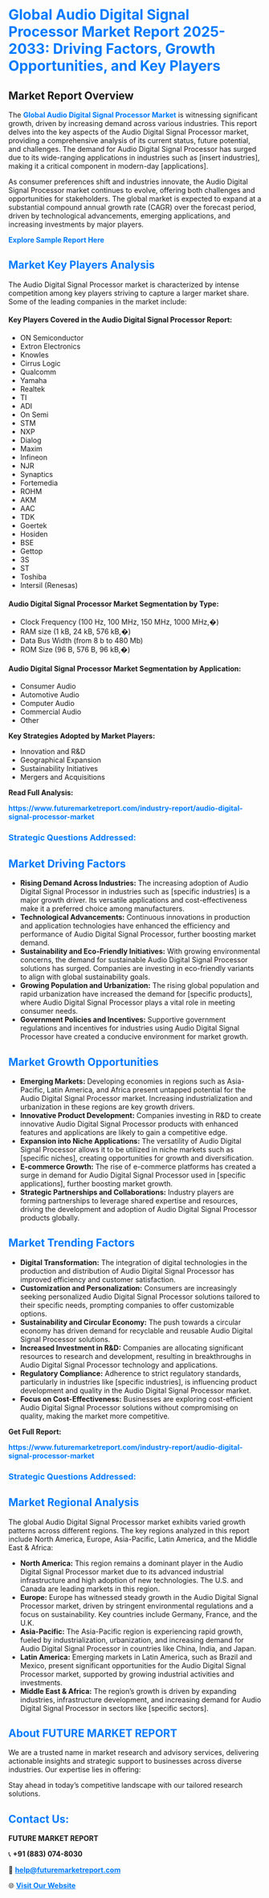 <h1 style="color: #007BFF;">Global Audio Digital Signal Processor Market Report 2025-2033: Driving Factors, Growth Opportunities, and Key Players</h1>

<section id="overview">
<h2>Market Report Overview</h2>
<p>The <a href="https://www.futuremarketreport.com/industry-report/audio-digital-signal-processor-market" style="color: #007BFF; text-decoration: none;"><strong>Global Audio Digital Signal Processor Market</strong></a> is witnessing significant growth, driven by increasing demand across various industries. This report delves into the key aspects of the Audio Digital Signal Processor market, providing a comprehensive analysis of its current status, future potential, and challenges. The demand for Audio Digital Signal Processor has surged due to its wide-ranging applications in industries such as [insert industries], making it a critical component in modern-day [applications].</p>
<p>As consumer preferences shift and industries innovate, the Audio Digital Signal Processor market continues to evolve, offering both challenges and opportunities for stakeholders. The global market is expected to expand at a substantial compound annual growth rate (CAGR) over the forecast period, driven by technological advancements, emerging applications, and increasing investments by major players.</p>
</section>

<section id="overview">
<p><a href="https://www.futuremarketreport.com/request-sample/reportId=104354" style="color: #007BFF; text-decoration: none;"><strong>Explore Sample Report Here</strong></a></p>
</section>

<section id="key-players">
<h2 style="color: #007BFF;">Market Key Players Analysis</h2>
<p>The Audio Digital Signal Processor market is characterized by intense competition among key players striving to capture a larger market share. Some of the leading companies in the market include:</p>
<h4>Key Players Covered in the Audio Digital Signal Processor Report:</h4>
<ul><li>ON Semiconductor</li><li>Extron Electronics</li><li>Knowles</li><li>Cirrus Logic</li><li>Qualcomm</li><li>Yamaha</li><li>Realtek</li><li>TI</li><li>ADI</li><li>On Semi</li><li>STM</li><li>NXP</li><li>Dialog</li><li>Maxim</li><li>Infineon</li><li>NJR</li><li>Synaptics</li><li>Fortemedia</li><li>ROHM</li><li>AKM</li><li>AAC</li><li>TDK</li><li>Goertek</li><li>Hosiden</li><li>BSE</li><li>Gettop</li><li>3S</li><li>ST</li><li>Toshiba</li><li>Intersil (Renesas)</li></ul>
<h4>Audio Digital Signal Processor Market Segmentation by Type:</h4>
<ul><li>Clock Frequency (100 Hz, 100 MHz, 150 MHz, 1000 MHz,�)</li><li>RAM size (1 kB, 24 kB, 576 kB,�)</li><li>Data Bus Width (from 8 b to 480 Mb)</li><li>ROM Size (96 B, 576 B, 96 kB,�)</li></ul>

<h4>Audio Digital Signal Processor Market Segmentation by Application:</h4>
<ul><li>Consumer Audio</li><li>Automotive Audio</li><li>Computer Audio</li><li>Commercial Audio</li><li>Other</li></ul>
<p><strong>Key Strategies Adopted by Market Players:</strong></p>
<ul>
<li>Innovation and R&D</li>
<li>Geographical Expansion</li>
<li>Sustainability Initiatives</li>
<li>Mergers and Acquisitions</li>
</ul>
</section>

<section>
<p><strong>Read Full Analysis: </strong></p><a href="https://www.futuremarketreport.com/industry-report/audio-digital-signal-processor-market" style="color: #007BFF; text-decoration: none;"><strong>https://www.futuremarketreport.com/industry-report/audio-digital-signal-processor-market</strong></a>
<h3 style="color: #007BFF;">Strategic Questions Addressed:</h3>
</section>

<section id="driving-factors">
<h2 style="color: #007BFF;">Market Driving Factors</h2>
<ul>
<li><strong>Rising Demand Across Industries:</strong> The increasing adoption of Audio Digital Signal Processor in industries such as [specific industries] is a major growth driver. Its versatile applications and cost-effectiveness make it a preferred choice among manufacturers.</li>
<li><strong>Technological Advancements:</strong> Continuous innovations in production and application technologies have enhanced the efficiency and performance of Audio Digital Signal Processor, further boosting market demand.</li>
<li><strong>Sustainability and Eco-Friendly Initiatives:</strong> With growing environmental concerns, the demand for sustainable Audio Digital Signal Processor solutions has surged. Companies are investing in eco-friendly variants to align with global sustainability goals.</li>
<li><strong>Growing Population and Urbanization:</strong> The rising global population and rapid urbanization have increased the demand for [specific products], where Audio Digital Signal Processor plays a vital role in meeting consumer needs.</li>
<li><strong>Government Policies and Incentives:</strong> Supportive government regulations and incentives for industries using Audio Digital Signal Processor have created a conducive environment for market growth.</li>
</ul>
</section>

<section id="growth-opportunities">
<h2 style="color: #007BFF;">Market Growth Opportunities</h2>
<ul>
<li><strong>Emerging Markets:</strong> Developing economies in regions such as Asia-Pacific, Latin America, and Africa present untapped potential for the Audio Digital Signal Processor market. Increasing industrialization and urbanization in these regions are key growth drivers.</li>
<li><strong>Innovative Product Development:</strong> Companies investing in R&D to create innovative Audio Digital Signal Processor products with enhanced features and applications are likely to gain a competitive edge.</li>
<li><strong>Expansion into Niche Applications:</strong> The versatility of Audio Digital Signal Processor allows it to be utilized in niche markets such as [specific niches], creating opportunities for growth and diversification.</li>
<li><strong>E-commerce Growth:</strong> The rise of e-commerce platforms has created a surge in demand for Audio Digital Signal Processor used in [specific applications], further boosting market growth.</li>
<li><strong>Strategic Partnerships and Collaborations:</strong> Industry players are forming partnerships to leverage shared expertise and resources, driving the development and adoption of Audio Digital Signal Processor products globally.</li>
</ul>
</section>

<section id="trending-factors">
<h2 style="color: #007BFF;">Market Trending Factors</h2>
<ul>
<li><strong>Digital Transformation:</strong> The integration of digital technologies in the production and distribution of Audio Digital Signal Processor has improved efficiency and customer satisfaction.</li>
<li><strong>Customization and Personalization:</strong> Consumers are increasingly seeking personalized Audio Digital Signal Processor solutions tailored to their specific needs, prompting companies to offer customizable options.</li>
<li><strong>Sustainability and Circular Economy:</strong> The push towards a circular economy has driven demand for recyclable and reusable Audio Digital Signal Processor solutions.</li>
<li><strong>Increased Investment in R&D:</strong> Companies are allocating significant resources to research and development, resulting in breakthroughs in Audio Digital Signal Processor technology and applications.</li>
<li><strong>Regulatory Compliance:</strong> Adherence to strict regulatory standards, particularly in industries like [specific industries], is influencing product development and quality in the Audio Digital Signal Processor market.</li>
<li><strong>Focus on Cost-Effectiveness:</strong> Businesses are exploring cost-efficient Audio Digital Signal Processor solutions without compromising on quality, making the market more competitive.</li>
</ul>
</section>

<section>
<p><strong>Get Full Report: </strong></p><a href="https://www.futuremarketreport.com/industry-report/audio-digital-signal-processor-market" style="color: #007BFF; text-decoration: none;"><strong>https://www.futuremarketreport.com/industry-report/audio-digital-signal-processor-market</strong></a>
<h3 style="color: #007BFF;">Strategic Questions Addressed:</h3>
</section>


<section id="regional-analysis">
<h2 style="color: #007BFF;">Market Regional Analysis</h2>
<p>The global Audio Digital Signal Processor market exhibits varied growth patterns across different regions. The key regions analyzed in this report include North America, Europe, Asia-Pacific, Latin America, and the Middle East & Africa:</p>
<ul>
<li><strong>North America:</strong> This region remains a dominant player in the Audio Digital Signal Processor market due to its advanced industrial infrastructure and high adoption of new technologies. The U.S. and Canada are leading markets in this region.</li>
<li><strong>Europe:</strong> Europe has witnessed steady growth in the Audio Digital Signal Processor market, driven by stringent environmental regulations and a focus on sustainability. Key countries include Germany, France, and the U.K.</li>
<li><strong>Asia-Pacific:</strong> The Asia-Pacific region is experiencing rapid growth, fueled by industrialization, urbanization, and increasing demand for Audio Digital Signal Processor in countries like China, India, and Japan.</li>
<li><strong>Latin America:</strong> Emerging markets in Latin America, such as Brazil and Mexico, present significant opportunities for the Audio Digital Signal Processor market, supported by growing industrial activities and investments.</li>
<li><strong>Middle East & Africa:</strong> The region’s growth is driven by expanding industries, infrastructure development, and increasing demand for Audio Digital Signal Processor in sectors like [specific sectors].</li>
</ul>
</section>

<footer>
<h2 style="color: #007BFF;">About FUTURE MARKET REPORT</h2>
<p>We are a trusted name in market research and advisory services, delivering actionable insights and strategic support to businesses across diverse industries. Our expertise lies in offering:</p>

<p>Stay ahead in today’s competitive landscape with our tailored research solutions.</p>

<h2 style="color: #007BFF;">Contact Us:</h2>
<p><strong>FUTURE MARKET REPORT</strong></p>
<p>📞 <strong>+91 (883) 074-8030</strong></p>
<p>📧 <strong><a href="mailto:help@futuremarketreport.com" style="color: #007BFF;">help@futuremarketreport.com</a></strong></p>
<p>🌐 <strong><a href="https://www.futuremarketreport.com/" style="color: #007BFF;">Visit Our Website</a></strong></p>
</footer>
